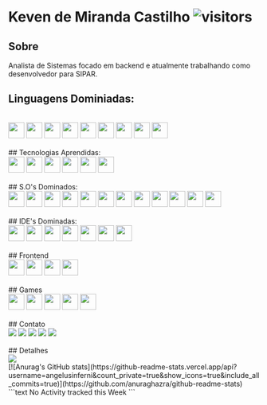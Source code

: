 # Keven de Miranda Castilho ![visitors](https://visitor-badge.glitch.me/badge?page_id=page.id)
## Sobre
Analista de Sistemas focado em backend e atualmente trabalhando como desenvolvedor para SIPAR.
</br>
## Linguagens Dominiadas:
</br>
<img height="32" width="32" src="https://unpkg.com/simple-icons@v6/icons/html5.svg" />
<img height="32" width="32" src="https://unpkg.com/simple-icons@v6/icons/css3.svg" />
<img height="32" width="32" src="https://unpkg.com/simple-icons@v6/icons/javascript.svg" />
<img height="32" width="32" src="https://unpkg.com/simple-icons@v6/icons/php.svg" />
<img height="32" width="32" src="https://unpkg.com/simple-icons@v6/icons/mysql.svg" />
<img height="32" width="32" src="https://unpkg.com/simple-icons@v6/icons/c.svg" />
<img height="32" width="32" src="https://unpkg.com/simple-icons@v6/icons/csharp.svg" />
<img height="32" width="32" src="https://unpkg.com/simple-icons@v6/icons/sqlserver.svg" />
<img height="32" width="32" src="https://unpkg.com/simple-icons@v6/icons/java.svg" />
</br>
</br>
## Tecnologias Aprendidas:
</br>
<img height="32" width="32" src="https://unpkg.com/simple-icons@v6/icons/apache.svg" />
<img height="32" width="32" src="https://unpkg.com/simple-icons@v6/icons/dotnet.svg" />
<img height="32" width="32" src="https://unpkg.com/simple-icons@v6/icons/github.svg" />
<img height="32" width="32" src="https://unpkg.com/simple-icons@v6/icons/css3.svg" />
<img height="32" width="32" src="https://unpkg.com/simple-icons@v6/icons/googlecloud.svg" />
<img height="32" width="32" src="https://unpkg.com/simple-icons@v6/icons/googlefonts.svg" />
</br>
</br>
## S.O's Dominados:
</br>
<img height="32" width="32" src="https://unpkg.com/simple-icons@v6/icons/windows.svg" />
<img height="32" width="32" src="https://unpkg.com/simple-icons@v6/icons/windows95.svg" />
<img height="32" width="32" src="https://unpkg.com/simple-icons@v6/icons/windowsxp.svg" />
<img height="32" width="32" src="https://unpkg.com/simple-icons@v6/icons/windows.svg" />
<img height="32" width="32" src="https://unpkg.com/simple-icons@v6/icons/linux.svg" />
<img height="32" width="32" src="https://unpkg.com/simple-icons@v6/icons/debian.svg" />
<img height="32" width="32" src="https://unpkg.com/simple-icons@v6/icons/ubuntu.svg" />
<img height="32" width="32" src="https://unpkg.com/simple-icons@v6/icons/lubuntu.svg" />
<img height="32" width="32" src="https://unpkg.com/simple-icons@v6/icons/kubuntu.svg" />
<img height="32" width="32" src="https://unpkg.com/simple-icons@v6/icons/elementary.svg" />
<img height="32" width="32" src="https://unpkg.com/simple-icons@v6/icons/zorin.svg" />
<img height="32" width="32" src="https://unpkg.com/simple-icons@v6/icons/android.svg" />
</br>
</br>
## IDE's Dominadas:
</br>
<img height="32" width="32" src="https://unpkg.com/simple-icons@v6/icons/androidstudio.svg" />
<img height="32" width="32" src="https://unpkg.com/simple-icons@v6/icons/notepadplusplus.svg" />
<img height="32" width="32" src="https://unpkg.com/simple-icons@v6/icons/visualstudio.svg" />
<img height="32" width="32" src="https://unpkg.com/simple-icons@v6/icons/visualstudiocode.svg" />
<img height="32" width="32" src="https://unpkg.com/simple-icons@v6/icons/atom.svg" />
<img height="32" width="32" src="https://unpkg.com/simple-icons@v6/icons/sublimetext.svg" />
<img height="32" width="32" src="https://unpkg.com/simple-icons@v6/icons/vim.svg" />
</br></br>
## Frontend
</br>
<img height="32" width="32" src="https://unpkg.com/simple-icons@v6/icons/adobephotoshop.svg" />
<img height="32" width="32" src="https://unpkg.com/simple-icons@v6/icons/gimp.svg" />
<img height="32" width="32" src="https://unpkg.com/simple-icons@v6/icons/playcanvas.svg" />
<img height="32" width="32" src="https://unpkg.com/simple-icons@v6/icons/krita.svg" />
</br>
</br>
## Games
</br>
<img height="32" width="32" src="https://unpkg.com/simple-icons@v6/icons/steam.svg" />
<img height="32" width="32" src="https://unpkg.com/simple-icons@v6/icons/epicgames.svg" />
<img height="32" width="32" src="https://unpkg.com/simple-icons@v6/icons/riotgames.svg" />
<img height="32" width="32" src="https://unpkg.com/simple-icons@v6/icons/itchdotio.svg" />
<img height="32" width="32" src="https://unpkg.com/simple-icons@v6/icons/adobephotoshop.svg" />
</br>
</br>
## Contato
</br>
<img src="https://img.shields.io/badge/WhatsApp-25D366?style=for-the-badge&logo=whatsapp&logoColor=white" />
<img src="https://img.shields.io/badge/Facebook-1877F2?style=for-the-badge&logo=facebook&logoColor=white" />
<img src="https://img.shields.io/badge/LinkedIn-0077B5?style=for-the-badge&logo=linkedin&logoColor=white" />
<img src="https://img.shields.io/badge/WhatsApp-25D366?style=for-the-badge&logo=whatsapp&logoColor=white" />
<img src="https://img.shields.io/badge/WhatsApp-25D366?style=for-the-badge&logo=whatsapp&logoColor=white" />
</br>
</br>
## Detalhes
</br>
<img src="https://github-readme-stats.vercel.app/api/top-langs/?username=angelusinferni" />
</br>
[![Anurag's GitHub stats](https://github-readme-stats.vercel.app/api?username=angelusinferni&count_private=true&show_icons=true&include_all_commits=true)](https://github.com/anuraghazra/github-readme-stats)
</br>
<!--START_SECTION:waka-->
```text
No Activity tracked this Week
```
<!--END_SECTION:waka-->
